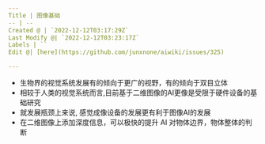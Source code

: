 ```yaml
---
Title | 图像基础
-- | --
Created @ | `2022-12-12T03:17:29Z`
Last Modify @| `2022-12-12T03:23:17Z`
Labels | ``
Edit @| [here](https://github.com/junxnone/aiwiki/issues/325)

---
```

- 生物界的视觉系统发展有的倾向于更广的视野，有的倾向于双目立体
- 相较于人类的视觉系统而言,目前基于二维图像的AI更像是受限于硬件设备的基础研究
- 就发展瓶颈上来说, 感觉成像设备的发展更有利于图像AI的发展
- 在二维图像上添加深度信息，可以极快的提升 AI 对物体边界，物体整体的判断
